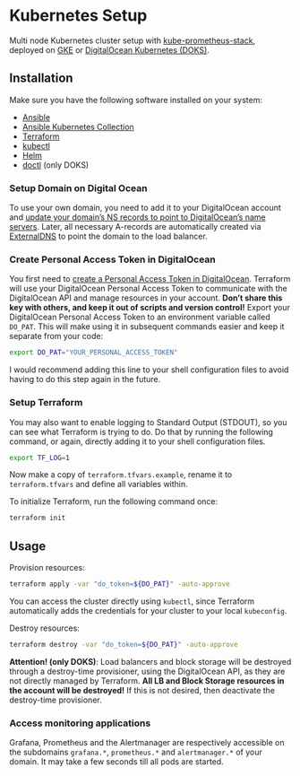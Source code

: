 # Kubernetes Setup

Multi node Kubernetes cluster setup with [kube-prometheus-stack](https://github.com/prometheus-operator/kube-prometheus), deployed on [GKE](https://cloud.google.com/kubernetes-engine) or [DigitalOcean Kubernetes (DOKS)](https://www.digitalocean.com/products/kubernetes/).

## Installation

Make sure you have the following software installed on your system:

- [Ansible](https://docs.ansible.com/ansible/latest/installation_guide/intro_installation.html)
- [Ansible Kubernetes Collection](https://galaxy.ansible.com/community/kubernetes)
- [Terraform](https://learn.hashicorp.com/tutorials/terraform/install-cli)
- [kubectl](https://kubernetes.io/docs/tasks/tools/#kubectl)
- [Helm](https://helm.sh/docs/intro/install/)
- [doctl](https://github.com/digitalocean/doctl) (only DOKS)

### Setup Domain on Digital Ocean

To use your own domain, you need to add it to your DigitalOcean account and [update your domain’s NS records to point to DigitalOcean’s name servers](https://www.digitalocean.com/community/tutorials/how-to-point-to-digitalocean-nameservers-from-common-domain-registrars). Later, all necessary A-records are automatically created via [ExternalDNS](https://github.com/kubernetes-sigs/external-dns) to point the domain to the load balancer.

### Create Personal Access Token in DigitalOcean

You first need to [create a Personal Access Token in DigitalOcean](https://docs.digitalocean.com/reference/api/create-personal-access-token/). Terraform will use your DigitalOcean Personal Access Token to communicate with the DigitalOcean API and manage resources in your account. **Don’t share this key with others, and keep it out of scripts and version control!** Export your DigitalOcean Personal Access Token to an environment variable called `DO_PAT`. This will make using it in subsequent commands easier and keep it separate from your code:

```sh
export DO_PAT="YOUR_PERSONAL_ACCESS_TOKEN"
```

I would recommend adding this line to your shell configuration files to avoid having to do this step again in the future.

### Setup Terraform

You may also want to enable logging to Standard Output (STDOUT), so you can see what Terraform is trying to do. Do that by running the following command, or again, directly adding it to your shell configuration files.

```sh
export TF_LOG=1
```

Now make a copy of `terraform.tfvars.example`, rename it to `terraform.tfvars` and define all variables within.

To initialize Terraform, run the following command once:

```sh
terraform init
```

## Usage

Provision resources:

```sh
terraform apply -var "do_token=${DO_PAT}" -auto-approve
```

You can access the cluster directly using `kubectl`, since Terraform automatically adds the credentials for your cluster to your local `kubeconfig`.

Destroy resources:

```sh
terraform destroy -var "do_token=${DO_PAT}" -auto-approve
```

**Attention! (only DOKS)**: Load balancers and block storage will be destroyed through a destroy-time provisioner, using the DigitalOcean API, as they are not directly managed by Terraform. **All LB and Block Storage resources in the account will be destroyed!** If this is not desired, then deactivate the destroy-time provisioner.

### Access monitoring applications

Grafana, Prometheus and the Alertmanager are respectively accessible on the subdomains `grafana.*`, `prometheus.*` and `alertmanager.*` of your domain. It may take a few seconds till all pods are started.